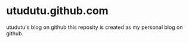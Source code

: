 # utudutu.github.com
utudutu's blog on github
this reposity is created as my personal blog on github.

